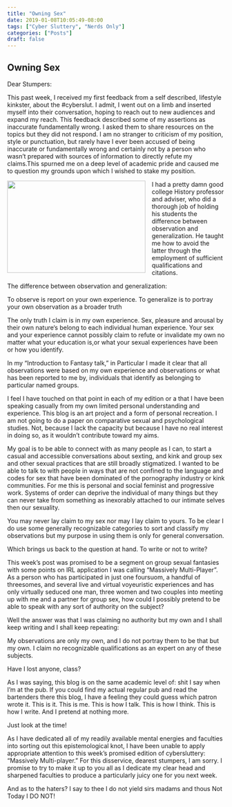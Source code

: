 ```yaml
---
title: "Owning Sex"
date: 2019-01-08T10:05:49-08:00
tags: ["Cyber Sluttery", "Nerds Only"]
categories: ["Posts"]
draft: false
---
```

## Owning Sex


Dear Stumpers:


This past week, I received my first feedback from a self described, lifestyle kinkster, about the #cyberslut. I admit, I went out on a limb and inserted myself into their conversation, hoping to reach out to new audiences and expand my reach. This feedback described some of my assertions as inaccurate fundamentally wrong. I asked them to share resources on the topics but they did not respond. I am no stranger to criticism of my position, style or punctuation, but rarely have I ever been accused of being inaccurate or fundamentally wrong and certainly not by a person who wasn’t prepared with sources of information to directly refute my claims.This spurned me on a deep level of academic pride and caused me to question my grounds upon which I wished to stake my position.

<img src = "../../../../images/mouth.jpeg" style="width:320px;height:213px;float:left;margin-top:0px;margin-bottom:0px; margin-right: 15px;">

I had a pretty damn good college History professor and adviser, who did a thorough job of holding his students the difference between observation and generalization. He taught me how to avoid the latter through the employment of sufficient qualifications and citations. 

The difference between observation and generalization:

To observe is report on your own experience.
To generalize is to portray your own observation as a broader truth

The only truth I claim is in my own experience. Sex, pleasure and arousal by their own nature‘s belong to each individual human experience. Your sex and your experience cannot possibly claim to refute or invalidate my own no matter what your education is,or what your sexual experiences have been or how you identify. 

In my “Introduction to Fantasy talk,” in Particular I made it clear that all observations were based on my own experience and observations or what has been reported to me by, individuals that identify as belonging to particular named groups. 

I feel I have touched on that point  in each of my edition or a that I have been speaking casually from my own limited personal understanding and experience. This blog is an art project and a form of personal recreation. I am not going to do a paper on comparative sexual and psychological studies. Not, because I lack the capacity but because I have no real interest in doing so, as it wouldn’t contribute toward my aims. 

My goal is to be able to connect with as many people as I can, to start  a casual and accessible conversations about sexting, and kink and group sex and other sexual practices that are still broadly stigmatized. I wanted to be able to talk to with people in ways that are not confined to the language and codes for sex that have been dominated of the pornography industry or kink communities. For me this is personal and social feminist and progressive work. Systems of order can deprive the individual of many things but they can never take from something as inexorably attached to our intimate selves then our sexuality.  

You may never lay claim to my sex nor may I lay claim to yours. To be clear I do use some generally recognizable categories to sort and classify my observations but my purpose in using them is only for general conversation. 

Which brings us back to the question at hand. To write or not to write?

This  week’s post was promised to be a segment on group sexual fantasies with some points on IRL application I was calling “Massively Multi-Player”. As a person who has participated in just one foursuom, a handful of threesomes, and several live and virtual voyeuristic experiences  and has only virtually seduced one man, three women and two couples into meeting up with me and a partner for group sex, how could I possibly pretend to be able to speak with any sort of authority on the subject?

Well the answer was that I was claiming no authority but my own and I shall keep writing and I shall keep repeating:

My observations are only my own, and I do not portray them to be  that but my own.
I claim no recognizable qualifications as an expert on any of these subjects.

Have I lost anyone, class? 

As I was saying, this blog is on the same academic level of: shit I say when I’m at the pub. If you could find my actual regular pub and read the bartenders there this blog, I have a feeling they could guess which patron wrote it. This is it. This is me. This is how I talk. This is how I think. This is how I write. And I pretend at nothing more. 

Just look at the time!

As I have dedicated all of my readily available mental energies and faculties into sorting out this epistemological knot, I have been unable to apply appropriate attention to this week’s promised edition of cybersluttery: “Massively Multi-player.”  For this disservice, dearest stumpers, I am sorry. I promise to try to make it up to you all as I dedicate my clear head and sharpened faculties to produce a particularly juicy one for you next week. 

And as to the haters?
I say to thee
I do not yield sirs madams and thous 
Not Today
I DO NOT!
